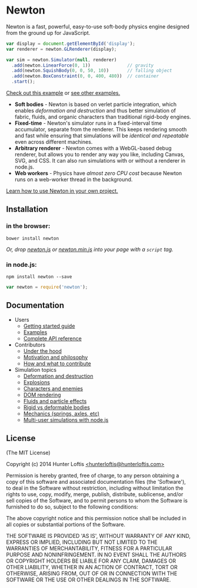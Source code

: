 # Newton

Newton is a fast, powerful, easy-to-use soft-body physics engine
designed from the ground up for JavaScript.

```js
var display = document.getElementById('display');
var renderer = newton.GLRenderer(display);

var sim = newton.Simulator(null, renderer)
  .add(newton.LinearForce(0, 1))              // gravity
  .add(newton.SquishBody(0, 0, 50, 10))       // falling object
  .add(newton.BoxConstraint(0, 0, 400, 480))  // container
  .start();
```
[Check out this example](#) or [see other examples.](#)

- **Soft bodies** - Newton is based on verlet particle integration,
which enables *deformation and destruction* and thus better simulation
of fabric, fluids, and organic characters than
traditional rigid-body engines.
- **Fixed-time** - Newton's simulator runs in a fixed-interval time accumulator,
separate from the renderer. This keeps rendering smooth and fast while
ensuring that simulations will be *identical and repeatable*
even across different machines.
- **Arbitrary renderer** - Newton comes with a WebGL-based debug renderer,
but allows you to render any way you like, including Canvas, SVG, and CSS.
It can also run simulations with or without a renderer in node.js.
- **Web workers** - Physics have *almost zero CPU cost* because
Newton runs on a web-worker thread in the background.

[Learn how to use Newton in your own project.](#)

## Installation

### in the browser:

```
bower install newton
```

*Or, drop
[newton.js](https://raw.github.com/hunterloftis/newton/master/newton.js) or
[newton.min.js](https://raw.github.com/hunterloftis/newton/master/newton.min.js)
into your page with a `script` tag.*

### in node.js:

```
npm install newton --save
```

```js
var newton = require('newton');
```

## Documentation

- Users
  - [Getting started guide](#)
  - [Examples](#)
  - [Complete API reference](#)
- Contributors
  - [Under the hood](#)
  - [Motivation and philosophy](#)
  - [How and what to contribute](#)
- Simulation topics
  - [Deformation and destruction](#)
  - [Explosions](#)
  - [Characters and enemies](#)
  - [DOM rendering](#)
  - [Fluids and particle effects](#)
  - [Rigid vs deformable bodies](#)
  - [Mechanics (springs, axles, etc)](#)
  - [Multi-user simulations with node.js](#)

## License

(The MIT License)

Copyright (c) 2014 Hunter Loftis [&lt;hunterloftis@hunterloftis.com&gt;](mailto:hunter@hunterloftis.com)

Permission is hereby granted, free of charge, to any person obtaining a copy of this software and associated documentation files (the 'Software'), to deal in the Software without restriction, including without limitation the rights to use, copy, modify, merge, publish, distribute, sublicense, and/or sell copies of the Software, and to permit persons to whom the Software is furnished to do so, subject to the following conditions:

The above copyright notice and this permission notice shall be included in all copies or substantial portions of the Software.

THE SOFTWARE IS PROVIDED 'AS IS', WITHOUT WARRANTY OF ANY KIND, EXPRESS OR IMPLIED, INCLUDING BUT NOT LIMITED TO THE WARRANTIES OF MERCHANTABILITY, FITNESS FOR A PARTICULAR PURPOSE AND NONINFRINGEMENT. IN NO EVENT SHALL THE AUTHORS OR COPYRIGHT HOLDERS BE LIABLE FOR ANY CLAIM, DAMAGES OR OTHER LIABILITY, WHETHER IN AN ACTION OF CONTRACT, TORT OR OTHERWISE, ARISING FROM, OUT OF OR IN CONNECTION WITH THE SOFTWARE OR THE USE OR OTHER DEALINGS IN THE SOFTWARE.
